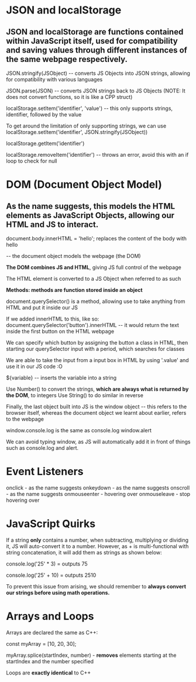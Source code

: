 # JSON and localStorage

## JSON and localStorage are functions contained within JavaScript itself, used for compatibility and saving values through different instances of the same webpage respectively.

JSON.stringify(JSObject) -- converts JS Objects into JSON strings, allowing for compatibility with various languages

JSON.parse(JSON) -- converts JSON strings back to JS Objects (NOTE: It does not convert functions, so it is like a CPP struct)

localStorage.setItem('identifier', 'value') -- this only supports strings, identifier, followed by the value

To get around the limitation of only supporting strings, we can use localStorage.setItem('identifier', JSON.stringify(JSObject))

localStorage.getItem('identifier')

localStorage.removeItem('identifier') -- throws an error, avoid this with an if loop to check for null

# DOM (Document Object Model)

## As the name suggests, this models the HTML elements as JavaScript Objects, allowing our HTML and JS to interact.

document.body.innerHTML = 'hello'; replaces the content of the body with hello

-- the document object models the webpage (the DOM)

**The DOM combines JS and HTML**, giving JS full control of the webpage

The HTML element is converted to a JS Object when referred to as such

**Methods: methods are function stored inside an object**

document.querySelector() is a method, allowing use to take anything from HTML and put it inside our JS

If we added innerHTML to this, like so: document.querySelector('button').innerHTML --  it would return the text inside the first button on the HTML webpage

We can specify which button by assigning the button a class in HTML, then starting our querySelector input with a period, which searches for classes

We are able to take the input from a input box in HTML by using '.value' and use it in our JS code :O

${variable} -- inserts the variable into a string

Use Number() to convert the strings, **which are always what is returned by the DOM**, to integers
Use String() to do similar in reverse

Finally, the last object built into JS is the window object -- this refers to the browser itself, whereas the document object we learnt about earlier, refers to the webpage

window.console.log is the same as console.log
window.alert

We can avoid typing window, as JS will automatically add it in front of things such as console.log and alert.




# Event Listeners

onclick - as the name suggests
onkeydown - as the name suggests
onscroll - as the name suggests
onmouseenter - hovering over
onmouseleave - stop hovering over

# JavaScript Quirks

If a string **only** contains a number, when subtracting, multiplying or dividing it, JS will auto-convert it to a number.
However, as + is multi-functional with string concatenation, it will add them as strings as shown below:

console.log('25' * 3) = outputs 75

console.log('25' + 10) = outputs 2510

To prevent this issue from arising, we should remember to **always convert our strings before using math operations.**

# Arrays and Loops

Arrays are declared the same as C++:

const myArray = [10, 20, 30];

myArray.splice(startIndex, number) - **removes** elements starting at the startIndex and the number specified

Loops are **exactly identical** to C++







